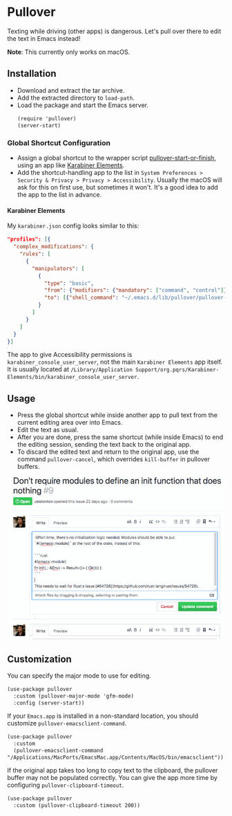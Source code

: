 # Pullover
Texting while driving (other apps) is dangerous. Let's pull over there to edit the text in Emacs instead!

**Note**: This currently only works on macOS.

## Installation
- Download and extract the tar archive.
- Add the extracted directory to `load-path`.
- Load the package and start the Emacs server.
    ```emacs-lisp
    (require 'pullover)
    (server-start)
    ```

### Global Shortcut Configuration
- Assign a global shortcut to the wrapper script [pullover-start-or-finish](./pullover-start-or-finish), using an app like [Karabiner Elements](https://github.com/tekezo/Karabiner-Elements).
- Add the shortcut-handling app to the list in `System Preferences > Security & Privacy > Privacy > Accessibility`. Usually the macOS will ask for this on first use, but sometimes it won't. It's a good idea to add the app to the list in advance.

#### Karabiner Elements
My `karabiner.json` config looks similar to this:

```json
"profiles": [{
  "complex_modifications": {
    "rules": [
      {
        "manipulators": [
          {
            "type": "basic",
            "from": {"modifiers": {"mandatory": ["command", "control"]}, "key_code": "e"},
            "to": [{"shell_command": "~/.emacs.d/lib/pullover/pullover-start-or-finish"}]
          }
        ]
      }
    ]
  }
}]
```

The app to give Accessibility permissions is `karabiner_console_user_server`, not the main `Karabiner Elements` app itself. It is usually located at `/Library/Application Support/org.pqrs/Karabiner-Elements/bin/karabiner_console_user_server`.

## Usage
- Press the global shortcut while inside another app to pull text from the current editing area over into Emacs.
- Edit the text as usual.
- After you are done, press the same shortcut (while inside Emacs) to end the editing session, sending the text back to the original app.
- To discard the edited text and return to the original app, use the command `pullover-cancel`, which overrides `kill-buffer` in pullover buffers.

<p align="center">
<kbd>
  <img src="./pullover.gif" alt="pullover illustration" />
</kbd>
</p>

## Customization
You can specify the major mode to use for editing.
```emacs-lisp
(use-package pullover
  :custom (pullover-major-mode 'gfm-mode)
  :config (server-start))
```

If your `Emacs.app` is installed in a non-standard location, you should customize `pullover-emacsclient-command`.
```emacs-lisp
(use-package pullover
  :custom
  (pullover-emacsclient-command "/Applications/MacPorts/EmacsMac.app/Contents/MacOS/bin/emacsclient"))
```

If the original app takes too long to copy text to the clipboard, the pullover buffer may not be populated correctly. You can give the app more time by configuring `pullover-clipboard-timeout`.
```emacs-lisp
(use-package pullover
  :custom (pullover-clipboard-timeout 200))
```
